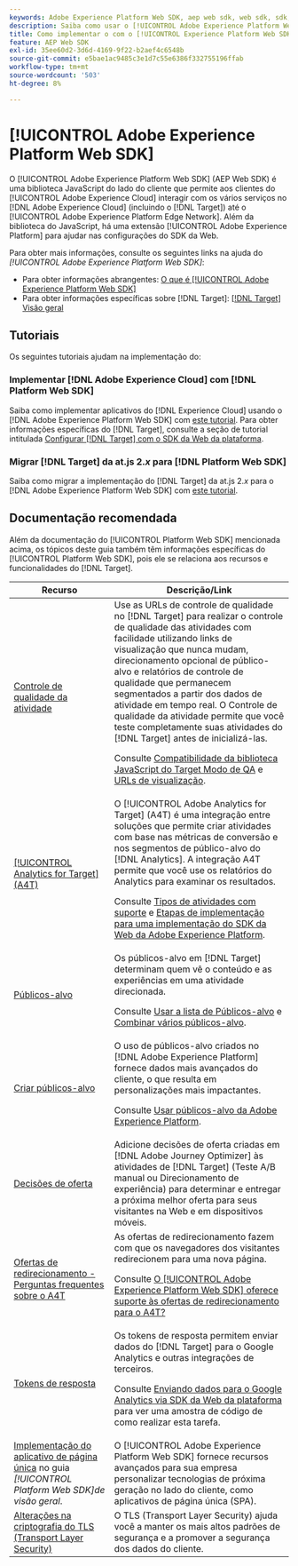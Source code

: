 ```yaml
---
keywords: Adobe Experience Platform Web SDK, aep web sdk, web sdk, sdk, adobe experience cloud, platform edge network, adobe experience platform edge network, edge network, aep edge network, Adobe Experience Platform Web SDK0
description: Saiba como usar o [!UICONTROL Adobe Experience Platform Web SDK] para interagir com os vários serviços no [!UICONTROL Adobe Experience Cloud] por meio do [!UICONTROL AEP Edge Network].
title: Como implementar o com o [!UICONTROL Experience Platform Web SDK]?
feature: AEP Web SDK
exl-id: 35ee60d2-3d6d-4169-9f22-b2aef4c6548b
source-git-commit: e5bae1ac9485c3e1d7c55e6386f332755196ffab
workflow-type: tm+mt
source-wordcount: '503'
ht-degree: 8%

---
```


# [!UICONTROL Adobe Experience Platform Web SDK]

O [!UICONTROL Adobe Experience Platform Web SDK] (AEP Web SDK) é uma biblioteca JavaScript do lado do cliente que permite aos clientes do [!UICONTROL Adobe Experience Cloud] interagir com os vários serviços no [!DNL Adobe Experience Cloud] (incluindo o [!DNL Target]) até o [!UICONTROL Adobe Experience Platform Edge Network]. Além da biblioteca do JavaScript, há uma extensão [!UICONTROL Adobe Experience Platform] para ajudar nas configurações do SDK da Web.

Para obter mais informações, consulte os seguintes links na ajuda do *[!UICONTROL Adobe Experience Platform Web SDK]*:

* Para obter informações abrangentes: [O que é [!UICONTROL Adobe Experience Platform Web SDK]](https://experienceleague.adobe.com/docs/experience-platform/edge/home.html?lang=pt-BR)
* Para obter informações específicas sobre [!DNL Target]: [[!DNL Target] Visão geral](https://experienceleague.adobe.com/docs/experience-platform/edge/personalization/adobe-target/target-overview.html?lang=pt-BR)

## Tutoriais

Os seguintes tutoriais ajudam na implementação do:

### Implementar [!DNL Adobe Experience Cloud] com [!DNL Platform Web SDK]

Saiba como implementar aplicativos do [!DNL Experience Cloud] usando o [!DNL Adobe Experience Platform Web SDK] com [este tutorial](https://experienceleague.adobe.com/docs/platform-learn/implement-web-sdk/overview.html?lang=pt-BR). Para obter informações específicas do [!DNL Target], consulte a seção de tutorial intitulada [Configurar [!DNL Target] com o SDK da Web da plataforma](https://experienceleague.adobe.com/docs/platform-learn/implement-web-sdk/applications-setup/setup-target.html).

### Migrar [!DNL Target] da at.js 2.*x* para [!DNL Platform Web SDK]

Saiba como migrar a implementação do [!DNL Target] da at.js 2.*x* para o [!DNL Adobe Experience Platform Web SDK] com [este tutorial](https://experienceleague.adobe.com/docs/platform-learn/migrate-target-to-websdk/introduction.html?lang=pt-BR).

## Documentação recomendada

Além da documentação do [!UICONTROL Platform Web SDK] mencionada acima, os tópicos deste guia também têm informações específicas do [!UICONTROL Platform Web SDK], pois ele se relaciona aos recursos e funcionalidades do [!DNL Target].

| Recurso | Descrição/Link |
| --- | --- |
| [Controle de qualidade da atividade](https://experienceleague.adobe.com/docs/target/using/activities/activity-qa/activity-qa.html) | Use as URLs de controle de qualidade no [!DNL Target] para realizar o controle de qualidade das atividades com facilidade utilizando links de visualização que nunca mudam, direcionamento opcional de público-alvo e relatórios de controle de qualidade que permanecem segmentados a partir dos dados de atividade em tempo real. O Controle de qualidade da atividade permite que você teste completamente suas atividades do [!DNL Target] antes de inicializá-las.<p>Consulte [Compatibilidade da biblioteca JavaScript do Target Modo de QA](https://experienceleague.adobe.com/docs/target/using/activities/activity-qa/activity-qa.html#compatibility) e [URLs de visualização](https://experienceleague.adobe.com/docs/target/using/activities/activity-qa/activity-qa.html#preview). |
| [[!UICONTROL Analytics for Target] (A4T)](https://experienceleague.adobe.com/docs/target/using/integrate/a4t/a4t.html) | O [!UICONTROL Adobe Analytics for Target] (A4T) é uma integração entre soluções que permite criar atividades com base nas métricas de conversão e nos segmentos de público-alvo do [!DNL Analytics]. A integração A4T permite que você use os relatórios do Analytics para examinar os resultados.<p>Consulte [Tipos de atividades com suporte](https://experienceleague.adobe.com/docs/target/using/integrate/a4t/a4t.html#section_F487896214BF4803AF78C552EF1669AA) e [Etapas de implementação para uma implementação do SDK da Web da Adobe Experience Platform](https://experienceleague.adobe.com/docs/target/using/integrate/a4t/a4timplementation.html#platform). |
| [Públicos-alvo](https://experienceleague.adobe.com/docs/target/using/audiences/target.html) | Os públicos-alvo em [!DNL Target] determinam quem vê o conteúdo e as experiências em uma atividade direcionada.<p>Consulte [Usar a lista de Públicos-alvo](https://experienceleague.adobe.com/docs/target/using/audiences/create-audiences/audiences.html#use-list) e [Combinar vários públicos-alvo](https://experienceleague.adobe.com/docs/target/using/audiences/combining-multiple-audiences.html). |
| [Criar públicos-alvo](https://experienceleague.adobe.com/docs/target/using/audiences/create-audiences/audiences.html?lang=pt-BR) | O uso de públicos-alvo criados no [!DNL Adobe Experience Platform] fornece dados mais avançados do cliente, o que resulta em personalizações mais impactantes.<p>Consulte [Usar públicos-alvo da Adobe Experience Platform](https://experienceleague.adobe.com/docs/target/using/audiences/create-audiences/audiences.html#aep). |
| [Decisões de oferta](https://experienceleague.adobe.com/docs/target/using/integrate/ajo/offer-decision.html) | Adicione decisões de oferta criadas em [!DNL Adobe Journey Optimizer] às atividades de [!DNL Target] (Teste A/B manual ou Direcionamento de experiência) para determinar e entregar a próxima melhor oferta para seus visitantes na Web e em dispositivos móveis. |
| [Ofertas de redirecionamento - Perguntas frequentes sobre o A4T](https://experienceleague.adobe.com/docs/target/using/integrate/a4t/a4t-faq/a4t-faq-redirect-offers.html) | As ofertas de redirecionamento fazem com que os navegadores dos visitantes redirecionem para uma nova página.<p>Consulte [O [!UICONTROL Adobe Experience Platform Web SDK] oferece suporte às ofertas de redirecionamento para o A4T?](https://experienceleague.adobe.com/docs/target/using/integrate/a4t/a4t-faq/a4t-faq-redirect-offers.html#platform) |
| [Tokens de resposta](https://experienceleague.adobe.com/docs/target/using/administer/response-tokens.html) | Os tokens de resposta permitem enviar dados do [!DNL Target] para o Google Analytics e outras integrações de terceiros.<p>Consulte [Enviando dados para o Google Analytics via SDK da Web da plataforma](https://experienceleague.adobe.com/docs/target/using/administer/response-tokens.html#sending-data-to-google-analytics-via-platform-web-sdk) para ver uma amostra de código de como realizar esta tarefa. |
| [Implementação do aplicativo de página única](https://experienceleague.adobe.com/docs/experience-platform/edge/personalization/adobe-target/spa-implementation.html) no guia *[!UICONTROL Platform Web SDK]de visão geral*. | O [!UICONTROL Adobe Experience Platform Web SDK] fornece recursos avançados para sua empresa personalizar tecnologias de próxima geração no lado do cliente, como aplicativos de página única (SPA). |
| [Alterações na criptografia do TLS (Transport Layer Security)](../../before-implement/tls-transport-layer-security-encryption.md) | O TLS (Transport Layer Security) ajuda você a manter os mais altos padrões de segurança e a promover a segurança dos dados do cliente. |
